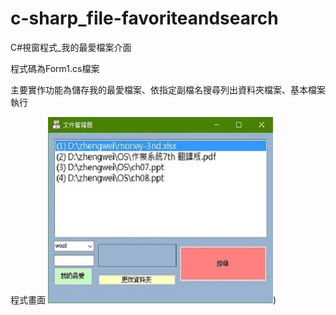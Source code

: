 # c-sharp_file-favoriteandsearch
C#視窗程式_我的最愛檔案介面

程式碼為Form1.cs檔案

主要實作功能為儲存我的最愛檔案、依指定副檔名搜尋列出資料夾檔案、基本檔案執行

程式畫面
![程式畫面](https://github.com/lzhengwei/c-sharp_file-favoriteandsearch/blob/master/wordsearch.jpg))


